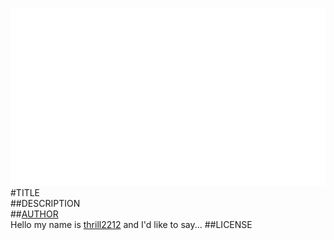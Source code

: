 ![image](screenshot.png)  
#TITLE  
##DESCRIPTION  
##[AUTHOR](https://github.com/thrill2212)  
Hello my name is [thrill2212](https://github.com/thrill2212) and I'd like to say... 
##LICENSE  
